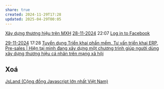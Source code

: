 ```yaml
---
share: true
created: 2024-11-29T17:28
updated: 2025-04-29T00:05
---
```

[Xây dựng thương hiệu trên MXH](../T%E1%BB%B1%20%C4%91%E1%BB%99ng%20ho%C3%A1/X%C3%A2y%20d%E1%BB%B1ng%20th%C6%B0%C6%A1ng%20hi%E1%BB%87u%20tr%C3%AAn%20MXH.md)
[28-11-2024](28-11-2024.md) 22:07
[Log in to Facebook](https://www.facebook.com/groups/364997627165697/pending_posts/2541380816194023/)

[29-11-2024](29-11-2024.md) 17:28 [Tuyển dụng Triển khai phần mềm, Tư vấn triển khai ERP, Pre-sales | Hiện tại mình đang xây dựng một chương trình giúp người dùng xây dựng thương hiệu cá nhân trên mạng xã hội](https://www.facebook.com/groups/355541332533197/posts/1275015480585773/)
## Xoá
[JsLand (Cộng đồng Javascript lớn nhất Việt Nam)](https://www.facebook.com/groups/304156600147657/pending_posts/1666833747213262/)
